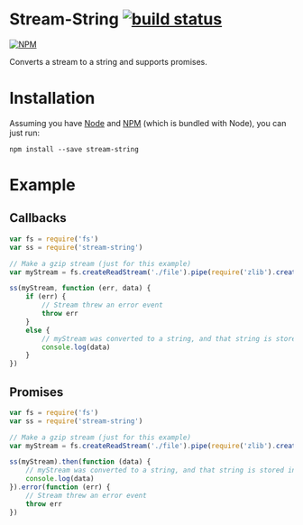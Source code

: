 # Stream-String [![build status](https://secure.travis-ci.org/jamescostian/stream-string.png)](http://travis-ci.org/jamescostian/stream-string)

[![NPM](https://nodei.co/npm/stream-string.png)](https://nodei.co/npm/stream-string.png?compact=true)

Converts a stream to a string and supports promises.

# Installation

Assuming you have [Node](http://nodejs.org) and [NPM](https://npmjs.org) (which is bundled with Node), you can just run:

```
npm install --save stream-string
```

# Example

## Callbacks

```js
var fs = require('fs')
var ss = require('stream-string')

// Make a gzip stream (just for this example)
var myStream = fs.createReadStream('./file').pipe(require('zlib').createGzip())

ss(myStream, function (err, data) {
	if (err) {
		// Stream threw an error event
		throw err
	}
	else {
		// myStream was converted to a string, and that string is stored in data
		console.log(data)
	}
})
```

## Promises

```js
var fs = require('fs')
var ss = require('stream-string')

// Make a gzip stream (just for this example)
var myStream = fs.createReadStream('./file').pipe(require('zlib').createGzip())

ss(myStream).then(function (data) {
	// myStream was converted to a string, and that string is stored in data
	console.log(data)
}).error(function (err) {
	// Stream threw an error event
	throw err
})
```
